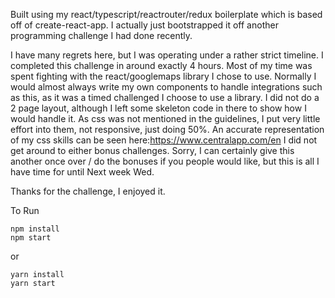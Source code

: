 
Built using my react/typescript/reactrouter/redux boilerplate which is based off of create-react-app. I actually just bootstrapped it off another programming challenge I had done recently.

I have many regrets here, but I was operating under a rather strict timeline.  I completed this challenge in around exactly 4 hours.  Most of my time was spent fighting with the react/googlemaps library I chose to use.  Normally I would almost always write my own components to handle integrations such as this, as it was a timed challenged I choose to use a library.  I did not do a 2 page layout, although I left some skeleton code in there to show how I would handle it.  As css was not mentioned in the guidelines, I put very little effort into them, not responsive, just doing 50%.  An accurate representation of my css skills can be seen here:https://www.centralapp.com/en   I did not get around to either bonus challenges.  Sorry, I can certainly give this another once over / do the bonuses if you people would like, but this is all I have time for until Next week Wed.

Thanks for the challenge, I enjoyed it.

To Run
```
npm install
npm start
```
or 
```
yarn install
yarn start
```
